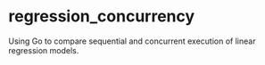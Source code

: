 # regression_concurrency
Using Go to compare sequential and concurrent execution of linear regression models.
